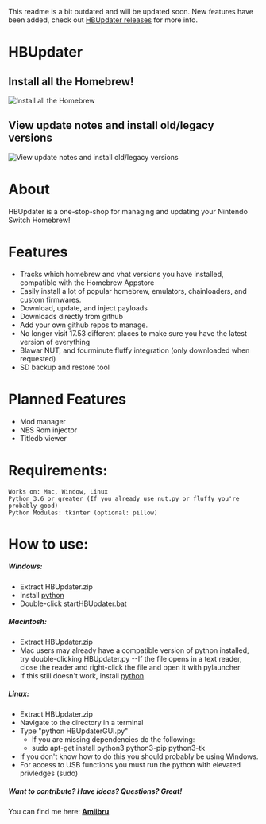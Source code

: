 This readme is a bit outdated and will be updated soon. New features have been added, check out [HBUpdater releases](https://www.github.com/lyfeonedge/hbupdater/releases/) for more info.

# HBUpdater

## Install all the Homebrew!
![Install all the Homebrew](https://i.imgur.com/0wta2kd.png)


## View update notes and install old/legacy versions
![View update notes and install old/legacy versions](https://i.imgur.com/pXgkElL.png)

# About
HBUpdater is a one-stop-shop for managing and updating your Nintendo Switch Homebrew!
# Features
  - Tracks which homebrew and vhat versions you have installed, compatible with the Homebrew Appstore 
  - Easily install a lot of popular homebrew, emulators, chainloaders, and custom firmwares.
  - Download, update, and inject payloads
  - Downloads directly from github
  - Add your own github repos to manage.
  - No longer visit 17.53 different places to make sure you have the latest version of everything
  - Blawar NUT, and fourminute fluffy integration (only downloaded when requested)
  - SD backup and restore tool

# Planned Features
  - Mod manager
  - NES Rom injector
  - Titledb viewer

# Requirements:
    Works on: Mac, Window, Linux
    Python 3.6 or greater (If you already use nut.py or fluffy you're probably good)
    Python Modules: tkinter (optional: pillow)

# How to use:
##### Windows:
- Extract HBUpdater.zip
- Install [python](https://www.python.org/downloads/release/python-373/)
- Double-click startHBUpdater.bat

##### Macintosh:
- Extract HBUpdater.zip
- Mac users may already have a compatible version of python installed, try double-clicking HBUpdater.py
--If the file opens in a text reader, close the reader and right-click the file and open it with pylauncher
- If this still doesn't work, install [python](https://www.python.org/downloads/release/python-373/)

##### Linux:
- Extract HBUpdater.zip
- Navigate to the directory in a terminal
- Type "python HBUpdaterGUI.py"
  - If you are missing dependencies do the following:
  - sudo apt-get install python3 python3-pip python3-tk
- If you don't know how to do this you should probably be using Windows.
- For access to USB functions you must run the python with elevated privledges (sudo)

##### Want to contribute? Have ideas? Questions? Great!
You can find me here: 
**[Amiibru](https://discord.gg/cXtmY9M)**

